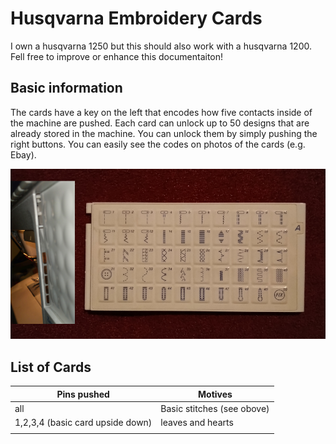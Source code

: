 # Husqvarna Embroidery Cards
I own a husqvarna 1250 but this should also work with a husqvarna 1200. Fell free to improve or enhance this documentaiton!

## Basic information
The cards have a key on the left that encodes how five contacts inside of the machine are pushed. Each card can unlock up to 50 designs that are already stored in the machine. You can unlock them by simply pushing the right buttons. You can easily see the codes on photos of the cards (e.g. Ebay).

![](card-example.png)

## List of Cards

Pins pushed |  Motives | 
|---|---|
|  all | Basic stitches (see obove)  |
| 1,2,3,4 (basic card upside down)  |  leaves and hearts |
|   |   | 
